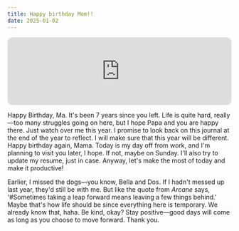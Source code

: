 ```yaml
---
title: Happy birthday Mom!!
date: 2025-01-02
---
```


<iframe style="border-radius:12px" src="https://open.spotify.com/embed/track/6wdCelHrPh7UfliNjwRTUv?utm_source=generator&theme=0" width="100%" height="152" frameBorder="0" allowfullscreen="" allow="autoplay; clipboard-write; encrypted-media; fullscreen; picture-in-picture" loading="lazy"></iframe>

Happy Birthday, Ma. It's been 7 years since you left. Life is quite hard, really—too many struggles going on here, but I hope Papa and you are happy there. Just watch over me this year. I promise to look back on this journal at the end of the year to reflect. I will make sure that this year will be different. Happy birthday again, Mama. Today is my day off from work, and I'm planning to visit you later, I hope. If not, maybe on Sunday. I'll also try to update my resume, just in case. Anyway, let's make the most of today and make it productive!

Earlier, I missed the dogs—you know, Bella and Dos. If I hadn't messed up last year, they'd still be with me. But like the quote from _Arcane_ says, '#Sometimes taking a leap forward means leaving a few things behind.' Maybe that's how life should be since everything here is temporary. We already know that, haha. Be kind, okay? Stay positive—good days will come as long as you choose to move forward. Thank you.